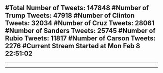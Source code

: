#Total Number of Tweets: 147848 
#Number of Trump Tweets: 47918
#Number of Clinton Tweets: 32034
#Number of Cruz Tweets: 28061
#Number of Sanders Tweets: 25745
#Number of Rubio Tweets: 11817
#Number of Carson Tweets: 2276
#Current Stream Started at Mon Feb  8 22:51:02
---
---
---
